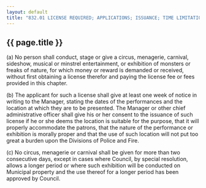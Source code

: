 ---
layout: default 
title: "832.01 LICENSE REQUIRED; APPLICATIONS; ISSUANCE; TIME LIMITATIONS."---

{{ page.title }}
----------------

​(a) No person shall conduct, stage or give a circus, menagerie,
carnival, sideshow, musical or minstrel entertainment, or exhibition of
monsters or freaks of nature, for which money or reward is demanded or
received, without first obtaining a license therefor and paying the
license fee or fees provided in this chapter.

​(b) The applicant for such a license shall give at least one week of
notice in writing to the Manager, stating the dates of the performances
and the location at which they are to be presented. The Manager or other
chief administrative officer shall give his or her consent to the
issuance of such license if he or she deems the location is suitable for
the purpose, that it will properly accommodate the patrons, that the
nature of the performance or exhibition is morally proper and that the
use of such location will not put too great a burden upon the Divisions
of Police and Fire.

​(c) No circus, menagerie or carnival shall be given for more than two
consecutive days, except in cases where Council, by special resolution,
allows a longer period or where such exhibition will be conducted on
Municipal property and the use thereof for a longer period has been
approved by Council.
